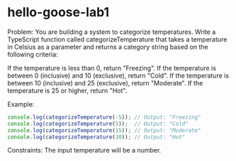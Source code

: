 # hello-goose-lab1
Problem:
You are building a system to categorize temperatures. Write a TypeScript function called categorizeTemperature that takes a temperature in Celsius as a parameter and returns a category string based on the following criteria:

If the temperature is less than 0, return "Freezing".
If the temperature is between 0 (inclusive) and 10 (exclusive), return "Cold".
If the temperature is between 10 (inclusive) and 25 (exclusive), return "Moderate".
If the temperature is 25 or higher, return "Hot".

Example:
```ts
console.log(categorizeTemperature(-5)); // Output: "Freezing"
console.log(categorizeTemperature(5));  // Output: "Cold"
console.log(categorizeTemperature(15)); // Output: "Moderate"
console.log(categorizeTemperature(30)); // Output: "Hot"
```
Constraints:
The input temperature will be a number.
